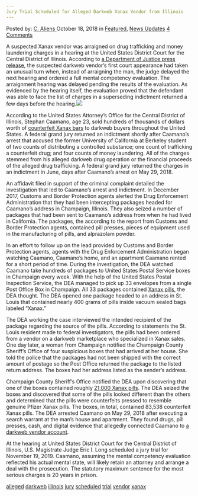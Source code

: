 ```yaml
---
Jury Trial Scheduled for Alleged Darkweb Xanax Vendor from Illinois
---
```

<article class="post-listing post-26981 post type-post status-publish format-standard has-post-thumbnail hentry 
 tag-alleged tag-darkweb tag-illinois tag-jury tag-scheduled tag-trial tag-vendor tag-xanax">
<div class="post-inner">
<span>Posted by: <a href="https://www.deepdotweb.com/author/caliens/" title="">C. Aliens </a></span>
<span>October 18, 2018</span>
<span>in <a href="https://www.deepdotweb.com/category/deepdot-news/" rel="category tag">Featured</a>, <a href="https://www.deepdotweb.com/category/news-updates/" rel="category tag">News Updates</a></span>
<span><a href="https://www.deepdotweb.com/2018/10/18/jury-trial-scheduled-for-alleged-darkweb-xanax-vendor-from-illinois/#comments">4 Comments</a></span>


<p>A suspected Xanax vendor was arraigned on drug trafficking and money laundering charges in a hearing at the United States District Court for the Central District of Illinois. According to <a href="https://www.justice.gov/usao-cdil/pr/trial-scheduled-champaign-man-charged-allegedly-trafficking-counterfeit-xanax-money">a Department of Justice press release</a>, the suspected darkweb vendor’s first court appearance had taken an unusual turn when, instead of arraigning the man, the judge delayed the next hearing and ordered a full mental competency evaluation. The arraignment hearing was delayed pending the results of the evaluation. As evidenced by the hearing itself, the evaluation proved that the defendant was able to face the list of charges in a superseding indictment returned a few days before the hearing.<img class="wp-image-26984 aligncenter" src="/imgs/2018/10/word-image-11.jpeg" srcset="/imgs/2018/10/word-image-11.jpeg 660w, /imgs/2018/10/word-image-11-300x150.jpeg 300w" sizes="(max-width: 660px) 100vw, 660px" /></p>
<p>According to the United States Attorney’s Office for the Central District of Illinois, Stephan Caamano, age 23, sold hundreds of thousands of dollars worth of <a href="https://www.deepdotweb.com/tag/xanax/">counterfeit Xanax bars</a> to darkweb buyers throughout the United States. A federal grand jury returned an indictment shortly after Caamano’s arrest that accused the former University of California at Berkeley student of two counts of distributing a controlled substance; one count of trafficking a counterfeit drug; and four counts of money laundering. All of the charges stemmed from his alleged darkweb drug operation or the financial proceeds of the alleged drug trafficking. A federal grand jury returned the charges in an indictment in June, days after Caamano’s arrest on May 29, 2018.</p>
<p>An affidavit filed in support of the criminal complaint detailed the investigation that led to Caamano&#8217;s arrest and indictment. In December 2017, Customs and Border Protection agents alerted the Drug Enforcement Administration that they had been intercepting packages headed for Caamano&#8217;s address in Champaign, Illinois. They also seized a number of packages that had been sent to Caamano&#8217;s address from when he had lived in California. The packages, the according to the report from Customs and Border Protection agents, contained pill presses, pieces of equipment used in the manufacturing of pills, and alprazolam powder.</p>
<p>In an effort to follow up on the lead provided by Customs and Border Protection agents, agents with the Drug Enforcement Administration began watching Caamano, Caamano&#8217;s home, and an apartment Caamano rented for a short period of time. During the investigation, the DEA watched Caamano take hundreds of packages to United States Postal Service boxes in Champaign every week. With the help of the United States Postal Inspection Service, the DEA managed to pick up 33 envelopes from a single Post Office Box in Champaign. All 33 packages contained <a href="https://www.deepdotweb.com/tag/xanax/">Xanax pills</a>, the DEA thought. The DEA opened one package headed to an address in St. Louis that contained nearly 400 grams of pills inside vacuum sealed bags labeled “Xanax.”</p>
<p>The DEA working the case interviewed the intended recipient of the package regarding the source of the pills. According to statements the St. Louis resident made to federal investigators, the pills had been ordered from a vendor on a darkweb marketplace who specialized in Xanax sales. One day later, a woman from Champaign notified the Champaign County Sheriff&#8217;s Office of four suspicious boxes that had arrived at her house. She told the police that the packages had not been shipped with the correct amount of postage so the Post Office returned the package to the listed return address. The boxes had her address listed as the sender’s address.</p>
<p>Champaign County Sheriff&#8217;s Office notified the DEA upon discovering that one of the boxes contained roughly <a href="https://www.deepdotweb.com/tag/xanax/">21,000 Xanax pills</a>. The DEA seized the boxes and discovered that some of the pills looked different than the others and determined that the pills were counterfeits pressed to resemble genuine Pfizer Xanax pills. The boxes, in total, contained 83,538 counterfeit Xanax pills. The DEA arrested Caamano on May 29, 2018 after executing a search warrant at the man&#8217;s house and apartment. They found drugs, pill presses, cash, and digital evidence that allegedly connected Caamano to <a href="https://www.deepdotweb.com/tag/darkweb">a darkweb vendor account</a>.</p>
<p>At the hearing at United States District Court for the Central District of Illinois, U.S. Magistrate Judge Eric I. Long scheduled a jury trial for November 19, 2019. Caamano, assuming the mental competency evaluation reflected his actual mental state, will likely retain an attorney and arrange a deal with the prosecution. The statutory maximum sentence for the most serious charges is 20 years in prison.</p>
</div>
<a href="https://www.deepdotweb.com/tag/alleged/" rel="tag">alleged</a> <a href="https://www.deepdotweb.com/tag/darkweb/" rel="tag">darkweb</a> <a href="https://www.deepdotweb.com/tag/illinois/" rel="tag">illinois</a> <a href="https://www.deepdotweb.com/tag/jury/" rel="tag">jury</a> <a href="https://www.deepdotweb.com/tag/scheduled/" rel="tag">scheduled</a> <a href="https://www.deepdotweb.com/tag/trial/" rel="tag">trial</a> <a href="https://www.deepdotweb.com/tag/vendor/" rel="tag">vendor</a> <a href="https://www.deepdotweb.com/tag/xanax/" rel="tag">xanax</a></span> <span style="display:none" class="updated">2018-10-18<a href="https://www.deepdotweb.com/author/caliens/" title="Posts by C. Aliens" rel="author">C. Aliens</a></strong></div>

